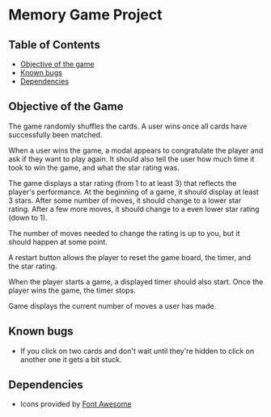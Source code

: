 # Memory Game Project

## Table of Contents

* [Objective of the game](#instructions)
* [Known bugs](#known-bugs)
* [Dependencies](#dependencies)

## Objective of the Game

The game randomly shuffles the cards. A user wins once all cards have successfully been matched.

When a user wins the game, a modal appears to congratulate the player and ask if they want to play again. It should also tell the user how much time it took to win the game, and what the star rating was.

The game displays a star rating (from 1 to at least 3) that reflects the player's performance. At the beginning of a game, it should display at least 3 stars. After some number of moves, it should change to a lower star rating. After a few more moves, it should change to a even lower star rating (down to 1).

The number of moves needed to change the rating is up to you, but it should happen at some point.

A restart button allows the player to reset the game board, the timer, and the star rating.

When the player starts a game, a displayed timer should also start. Once the player wins the game, the timer stops.

Game displays the current number of moves a user has made.

## Known bugs

* If you click on two cards and don't wait until they're hidden to click on another one it gets a bit stuck.

## Dependencies

* Icons provided by [Font Awesome](http://www.fontawesome.com)
